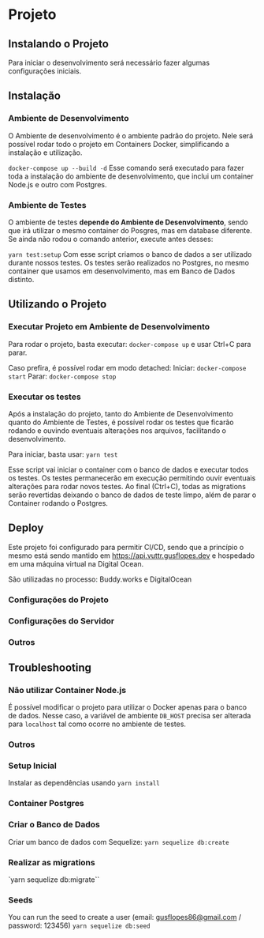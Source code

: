 # Projeto


## Instalando o Projeto
Para iniciar o desenvolvimento será necessário fazer algumas configurações iniciais.

## Instalação

### Ambiente de Desenvolvimento
O Ambiente de desenvolvimento é o ambiente padrão do projeto. Nele será possível rodar todo o projeto em Containers Docker, simplificando a instalação e utilização.

`docker-compose up --build -d`
Esse comando será executado para fazer toda a instalação do ambiente de desenvolvimento, que inclui um container Node.js e outro com Postgres.

### Ambiente de Testes
O ambiente de testes **depende do Ambiente de Desenvolvimento**, sendo que irá utilizar o mesmo container do Posgres, mas em database diferente. Se ainda não rodou o comando anterior, execute antes desses:

`yarn test:setup`
Com esse script criamos o banco de dados a ser utilizado durante nossos testes. Os testes serão realizados no Postgres, no mesmo container que usamos em desenvolvimento, mas em Banco de Dados distinto.

## Utilizando o Projeto

### Executar Projeto em Ambiente de Desenvolvimento
Para rodar o projeto, basta executar: `docker-compose up` e usar Ctrl+C para parar.

Caso prefira, é possível rodar em modo detached:
Iniciar: `docker-compose start`
Parar: `docker-compose stop`

### Executar os testes
Após a instalação do projeto, tanto do Ambiente de Desenvolvimento quanto do Ambiente de Testes, é possível rodar os testes que ficarão rodando e ouvindo eventuais alterações nos arquivos, facilitando o desenvolvimento.

Para iniciar, basta usar: `yarn test`

Esse script vai iniciar o container com o banco de dados e executar todos os testes. Os testes permanecerão em execução permitindo ouvir eventuais alterações para rodar novos testes.
Ao final (Ctrl+C), todas as migrations serão revertidas deixando o banco de dados de teste limpo, além de parar o Container rodando o Postgres.


## Deploy
Este projeto foi configurado para permitir CI/CD, sendo que a princípio o mesmo está sendo mantido em https://api.vuttr.gusflopes.dev e hospedado em uma máquina virtual na Digital Ocean.

São utilizadas no processo: Buddy.works e DigitalOcean

### Configurações do Projeto

### Configurações do Servidor

### Outros


## Troubleshooting
### Não utilizar Container Node.js
É possível modificar o projeto para utilizar o Docker apenas para o banco de dados. Nesse caso, a variável de ambiente `DB_HOST` precisa ser alterada para `localhost` tal como ocorre no ambiente de testes.

### Outros

### Setup Inicial
Instalar as dependências usando `yarn install`

### Container Postgres

### Criar o Banco de Dados
Criar um banco de dados com Sequelize: `yarn sequelize db:create`

### Realizar as migrations
`yarn sequelize db:migrate``

### Seeds
You can run the seed to create a user (email: gusflopes86@gmail.com / password: 123456)
`yarn sequelize db:seed`
